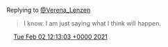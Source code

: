 Replying to [@Verena\_Lenzen](https://twitter.com/Verena_Lenzen/status/1356566222284980225)

> I know\. I am just saying what I think will happen\.

<img src="../../media/tweet.ico" width="12" /> [Tue Feb 02 12:13:03 +0000 2021](https://twitter.com/DromerDenker/status/1356576362795044864)